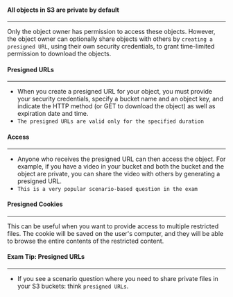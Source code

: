 #### All objects in S3 are private by default

___
Only the object owner has permission to access these objects. However, the object owner can optionally share objects
with others by `creating a presigned URL`, using their own security credentials, to grant time-limited permission to
download the objects.

#### Presigned URLs

___

* When you create a presigned URL for your object, you must provide your security credentials, specify a bucket name and
  an object key, and indicate the HTTP method (or GET to download the object) as well as expiration date and time.
* `The presigned URLs are valid only for the specified duration`

#### Access

___

* Anyone who receives the presigned URL can then access the object. For example, if you have a video in your bucket and
  both the bucket and the object are private, you can share the video with others by generating a presigned URL.
* `This is a very popular scenario-based question in the exam`

#### Presigned Cookies

___
This can be useful when you want to provide access to multiple restricted files. The cookie will be saved on the user's
computer, and they will be able to browse the entire contents of the restricted content.

#### Exam Tip: Presigned URLs

___

* If you see a scenario question where you need to share private files in your S3 buckets: think `presigned URLs`.